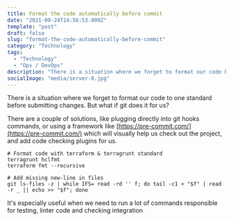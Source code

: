 ```yaml
---
title: Format the code automatically before commit
date: "2021-09-24T14:56:53.000Z"
template: "post"
draft: false
slug: "format-the-code-automatically-before-commit"
category: "Technology"
tags:
  - "Technology"
  - "Ops / DevOps"
description: "There is a situation where we forget to format our code before submitting changes. But what if git does it for us?"
socialImage: "media/server-8.jpg"
---
```

There is a situation where we forget to format our code to one standard before submitting changes. But what if git does it for us?

There are a couple of solutions, like plugging directly into git hooks commands, or using a framework like [https://pre-commit.com/](https://pre-commit.com/) which will visually help us check out the project, and add code checking plugins for us.

```shell
# Format code with terraform & terragrunt standard
terragrunt hclfmt
terraform fmt --recursive

# Add missing new-line in files
git ls-files -z | while IFS= read -rd '' f; do tail -c1 < "$f" | read -r _ || echo >> "$f"; done
```

It's especially useful when we need to run a lot of commands responsible for testing, linter code and checking integration
